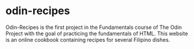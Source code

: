 # odin-recipes

Odin-Recipes is the first project in the Fundamentals course of The Odin Project with the goal of practicing the fundamentals of HTML.
This website is an online cookbook containing recipes for several Filipino dishes.